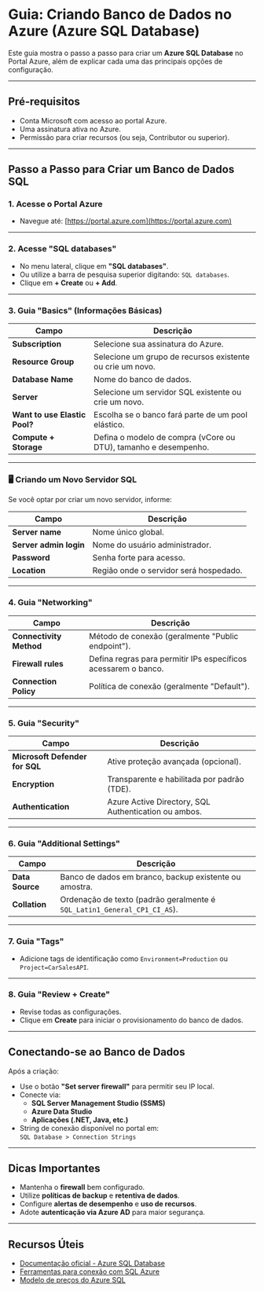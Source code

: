 # Guia: Criando Banco de Dados no Azure (Azure SQL Database)

Este guia mostra o passo a passo para criar um **Azure SQL Database** no Portal Azure, além de explicar cada uma das principais opções de configuração.

---

## Pré-requisitos

- Conta Microsoft com acesso ao portal Azure.
- Uma assinatura ativa no Azure.
- Permissão para criar recursos (ou seja, Contributor ou superior).

---

## Passo a Passo para Criar um Banco de Dados SQL

### 1. Acesse o Portal Azure

- Navegue até: [https://portal.azure.com](https://portal.azure.com)

---

### 2. Acesse "SQL databases"

- No menu lateral, clique em **"SQL databases"**.
- Ou utilize a barra de pesquisa superior digitando: `SQL databases`.
- Clique em **+ Create** ou **+ Add**.

---

### 3. Guia "Basics" (Informações Básicas)

| Campo                  | Descrição |
|------------------------|-----------|
| **Subscription**       | Selecione sua assinatura do Azure. |
| **Resource Group**     | Selecione um grupo de recursos existente ou crie um novo. |
| **Database Name**      | Nome do banco de dados. |
| **Server**             | Selecione um servidor SQL existente ou crie um novo. |
| **Want to use Elastic Pool?** | Escolha se o banco fará parte de um pool elástico. |
| **Compute + Storage**  | Defina o modelo de compra (vCore ou DTU), tamanho e desempenho. |

---

### 🖥️ Criando um Novo Servidor SQL

Se você optar por criar um novo servidor, informe:

| Campo                | Descrição |
|----------------------|-----------|
| **Server name**      | Nome único global. |
| **Server admin login** | Nome do usuário administrador. |
| **Password**         | Senha forte para acesso. |
| **Location**         | Região onde o servidor será hospedado. |

---

### 4. Guia "Networking"

| Campo                    | Descrição |
|--------------------------|-----------|
| **Connectivity Method**  | Método de conexão (geralmente "Public endpoint"). |
| **Firewall rules**       | Defina regras para permitir IPs específicos acessarem o banco. |
| **Connection Policy**    | Política de conexão (geralmente "Default"). |

---

### 5. Guia "Security"

| Campo                          | Descrição |
|--------------------------------|-----------|
| **Microsoft Defender for SQL** | Ative proteção avançada (opcional). |
| **Encryption**                 | Transparente e habilitada por padrão (TDE). |
| **Authentication**            | Azure Active Directory, SQL Authentication ou ambos. |

---

### 6. Guia "Additional Settings"

| Campo                    | Descrição |
|--------------------------|-----------|
| **Data Source**          | Banco de dados em branco, backup existente ou amostra. |
| **Collation**            | Ordenação de texto (padrão geralmente é `SQL_Latin1_General_CP1_CI_AS`). |

---

### 7. Guia "Tags"

- Adicione tags de identificação como `Environment=Production` ou `Project=CarSalesAPI`.

---

### 8. Guia "Review + Create"

- Revise todas as configurações.
- Clique em **Create** para iniciar o provisionamento do banco de dados.

---

## Conectando-se ao Banco de Dados

Após a criação:

- Use o botão **"Set server firewall"** para permitir seu IP local.
- Conecte via:
  - **SQL Server Management Studio (SSMS)**
  - **Azure Data Studio**
  - **Aplicações (.NET, Java, etc.)**
- String de conexão disponível no portal em:  
  `SQL Database > Connection Strings`

---

## Dicas Importantes

- Mantenha o **firewall** bem configurado.
- Utilize **políticas de backup** e **retentiva de dados**.
- Configure **alertas de desempenho** e **uso de recursos**.
- Adote **autenticação via Azure AD** para maior segurança.

---

## Recursos Úteis

- [Documentação oficial - Azure SQL Database](https://learn.microsoft.com/azure/azure-sql/)
- [Ferramentas para conexão com SQL Azure](https://learn.microsoft.com/sql/azure-data-studio/)
- [Modelo de preços do Azure SQL](https://azure.microsoft.com/pricing/details/sql-database/)

